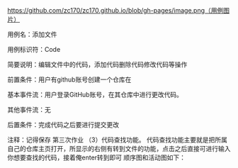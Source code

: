 https://github.com/zc170/zc170.github.io/blob/gh-pages/image.png（用例图片）

用例名：添加文件

用例标识符：Code 
 
简要说明：编辑文件中的代码，添加代码删除代码修改代码等操作 

前置条件：用户有github账号创建一个仓库在 

基本事件流：用户登录GitHub账号，在其仓库中进行更改代码。 

其他事件流：无 

后置条件：完成代码之后要进行提交更改 

注释：记得保存
第三次作业
（3）代码查找功能。
代码查找功能主要就是把所属自己的仓库主页打开，所显示的右侧有转到文件的功能，点击之后直接可进行输入你想要查找的代码，接着俺enter转到即可
顺序图和活动图如下：
 
